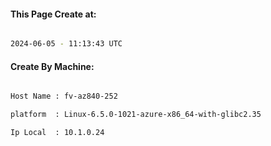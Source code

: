 
   
#### This Page Create at:

```bash

2024-06-05 - 11:13:43 UTC

```

#### Create By Machine:

```bash

Host Name : fv-az840-252

platform  : Linux-6.5.0-1021-azure-x86_64-with-glibc2.35

Ip Local  : 10.1.0.24

```

